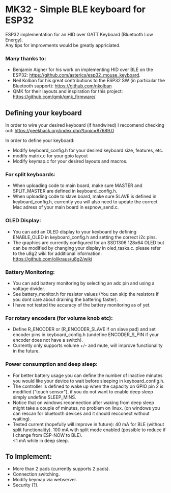 # MK32 - Simple BLE keyboard for ESP32
ESP32 implementation for an HID over GATT Keyboard (Bluetooth Low Energy).  
Any tips for improvments would be greatly appriciated.

### Many thanks to:
- Benjamin Aigner for his work on implementing HID over BLE on the ESP32: https://github.com/asterics/esp32_mouse_keyboard.
- Neil Kolban for his great contributions to the ESP32 SW (in particular the Bluetooth support): https://github.com/nkolban
- QMK for their layouts and inspiration for this project: https://github.com/qmk/qmk_firmware/


## Defining your keyboard
In order to wire your desired keyboard (if handwired) I reccomend checking out:
https://geekhack.org/index.php?topic=87689.0

In order to define your keyboard:
- Modify keyboard_config.h for your desired keyboard size, features, etc.
- modify matrix.c for your gpio layout
- Modify keymap.c for your desired layouts and macros.

### For split keyboards:
- When uploading code to main board, make sure MASTER and SPLIT_MASTER are defined in keyboard_config.h.
- When uploading code to slave board, make sure SLAVE is defined in keyboard_config.h, currently you will also need to update the correct Mac adress of your main board in espnow_send.c.

### OLED Display:
- You can add an OLED display to your keyboard by defining ENABLE_OLED in keyboard_config.h and setting the correct i2c pins.
- The graphics are currently configured for an SSD1306 128x64 OLED but can be modified by changing your display in oled_tasks.c. please refer to the u8g2 wiki
for additional information: https://github.com/olikraus/u8g2/wiki

### Battery Monitoring:
- You can add battery monitoring by selecting an adc pin and using a voltage divider.
- See battery_monitor.h for resistor values (You can skip the resistors if you dont care about  draining the battering faster).
- I have not tested the accuracy of the battery monitoring as of yet.


### For rotary encoders (for volume knob etc):
- Define R_ENCODER or (R_ENCODER_SLAVE if on slave pad) and set encoder pins in keyboard_config.h (undefine ENCODER_S_PIN if your encoder does not have a switch).
- Currently only supports volume +/- and mute, will improve functionality in the future.

### Power consumption and deep sleep:
- For better battery usage you can define the number of inactive minutes you would like your device to wait before sleeping in keyboard_config.h. 
- The controller is defined to wake up when the capacity on GPIO pin 2 is modified ("touch sensor"), if you do not want to enable deep sleep simply undefine SLEEP_MINS.
- Notice that on windows reconnection after waking from deep sleep might take a couple of minutes, no problem on linux.
 (on windows you can rescan for bluetooth devices and it should recconect without waiting).
- Tested current (hopefully will improve in future): 
 40 mA for BLE (without split functionality). 
 100 mA with split mode enabled (possible to reduce if I change from ESP-NOW to BLE).  
 <1 mA while in deep sleep.


## To Implement:
- More than 2 pads (currently supports 2 pads).
- Connection switching.
- Modify keymap via webserver.
- Security (?).

